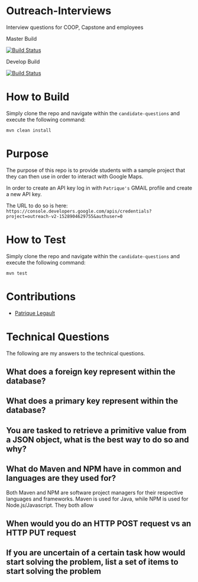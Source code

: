 # Outreach-Interviews
Interview questions for COOP, Capstone and employees

Master Build

[![Build Status](https://travis-ci.com/AES-Outreach/Outreach-Interviews.svg?token=Q2Kk8fYfCWzCrC5pSjcD&branch=master)](https://travis-ci.com/AES-Outreach/Outreach-Interviews)

Develop Build

[![Build Status](https://travis-ci.com/AES-Outreach/Outreach-Interviews.svg?token=Q2Kk8fYfCWzCrC5pSjcD&branch=develop)](https://travis-ci.com/AES-Outreach/Outreach-Interviews)

# How to Build
 Simply clone the repo and navigate within the `candidate-questions` and execute the following command:

 `mvn clean install`

 # Purpose

 The purpose of this repo is to provide students with a sample project that they can then use in order to interact with Google Maps.

 In order to create an API key log in with `Patrique's` GMAIL profile and create a new API key. 

 The URL to do so is here: `https://console.developers.google.com/apis/credentials?project=outreach-v2-1528904629755&authuser=0`

 # How to Test

 Simply clone the repo and navigate within the `candidate-questions` and execute the following command:

 `mvn test`

 # Contributions

- [Patrique Legault](mailto:patrique.legault@uottawa.ca)


# Technical Questions

The following are my answers to the technical questions.

## What does a foreign key represent within the database?

## What does a primary key represent within the database?

## You are tasked to retrieve a primitive value from a JSON object, what is the best way to do so and why?

## What do Maven and NPM have in common and languages are they used for?

Both Maven and NPM are software project managers for their respective languages and frameworks. Maven is used for Java, while NPM is used for Node.js/Javascript. They both allow

## When would you do an HTTP POST request vs an HTTP PUT request


## If you are uncertain of a certain task how would start solving the problem, list a set of items to start solving the problem



